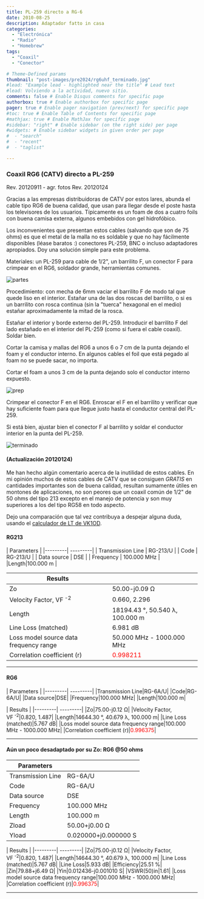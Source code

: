 ```yaml
---
title: PL-259 directo a RG-6
date: 2010-08-25
description: Adaptador fatto in casa
categories:
  - "Electrónica"
  - "Radio"
  - "Homebrew"
tags:
  - "Coaxil"
  - "Conector"

# Theme-Defined params
thumbnail: "post-images/pre2024/rg6uhf_terminado.jpg"
#lead: "Example lead - highlighted near the title" # Lead text
#lead: Volviendo a la actividad, nuevo sitio.
comments: false # Enable Disqus comments for specific page
authorbox: true # Enable authorbox for specific page
pager: true # Enable pager navigation (prev/next) for specific page
#toc: true # Enable Table of Contents for specific page
#mathjax: true # Enable MathJax for specific page
#sidebar: "right" # Enable sidebar (on the right side) per page
#widgets: # Enable sidebar widgets in given order per page
#  - "search"
#  - "recent"
#  - "taglist"

---
```



### Coaxil RG6 (CATV) directo a PL-259

Rev. 20120911 - agr. fotos
Rev. 20120124


Gracias a las empresas distribuidoras de CATV por estos lares, 
abunda el cable tipo RG6 de buena calidad, que usan para llegar desde el poste 
hasta los televisores de los usuarios. Típicamente es un foam de dos a cuatro
foils con buena camisa externa, algunos embebidos con gel hidrofóbico.

Los inconvenientes que presentan estos cables (salvando que son de 75 ohms) es
que el metal de la malla no es soldable y que no hay fácilmente disponibles
(léase baratos :) conectores PL-259, BNC o incluso adaptadores apropiados. Doy una
solución simple para este problema.

Materiales: un PL-259 para cable de 1/2", un barrilito F, un conector F para crimpear
en el RG6, soldador grande, herramientas comunes.

![partes](/post-images/pre2024/rg6uhf_partes.jpg "partes") 

Procedimiento: con mecha de 6mm vaciar el barrilito F de modo tal que quede liso en
el interior. Estañar una de las dos roscas del barrilito, o si es un barrilito con rosca 
continua (sin la "tuerca" hexagonal en el medio) estañar aproximadamente la mitad de la 
rosca. 

Estañar el interior y borde externo del PL-259. Introducir el barrilito F del lado
estañado en el interior del PL-259 (como si fuera el cable coaxil). Soldar bien.  

Cortar la camisa y mallas del RG6 a unos 6 o 7 cm de la punta dejando el foam y el conductor
interno. En algunos cables el foil que está pegado al foam no se puede sacar, no importa.  

Cortar el foam a unos 3 cm de la punta dejando solo el conductor interno expuesto.  

![prep](/post-images/pre2024/rg6uhf_preparado.jpg "preparado")


Crimpear el conector F en el RG6. Enroscar el F en el barrilito y verificar que hay 
suficiente foam para que llegue justo hasta el conductor central del PL-259. 

Si está bien, ajustar bien el conector F al barrilito y soldar el conductor
interior en la punta del PL-259.

![terminado](/post-images/pre2024/rg6uhf_terminado.jpg "terminado")




#### (Actualización 20120124)
Me han hecho algún comentario acerca de la inutilidad de estos cables. En mi opinión muchos
de estos cables de CATV que se consiguen *GRATIS* en cantidades importantes son
de buena calidad, resultan sumamente útiles en montones de aplicaciones, no son
peores que un coaxil común de 1/2" de 50 ohms del tipo 213 excepto en el manejo
de potencia y son muy superiores a los del tipo RG58 en todo aspecto.  


Dejo una comparación que tal vez contribuya a despejar alguna duda, usando
el [calculador de LT de VK1OD](http://vk1od.net/calc/tl/tllc.php).


#### RG213
| Parameters  |
|---------| ---------|
| Transmission Line | RG-213/U |
| Code | RG-213/U |
| Data source | DSE |
| Frequency | 100.000 MHz |
|Length|100.000 m |

| Results | | 
|---------| ---------|
|Zo|50.00-j0.09 &#937;|
|Velocity Factor, VF<sup>&nbsp;-2</sup>|0.660, 2.296|
|Length|18194.43 °, 50.540 &#955;, 100.000 m|
|Line Loss (matched)|6.981&nbsp;dB|
|Loss model source data frequency range|50.000 MHz - 1000.000 MHz|
|Correlation coefficient (r)|<font color="#ff0000">0.998211</font>|

----------

#### RG6
| Parameters |
|---------| ---------|
|Transmission Line|RG-6A/U|
|Code|RG-6A/U|
|Data source|DSE|
|Frequency|100.000 MHz|
|Length|100.000 m|

| Results |
|---------| ---------|
|Zo|75.00-j0.12 &#937;|
|Velocity Factor, VF<sup>&nbsp;-2</sup>|0.820, 1.487|
|Length|14644.30 °, 40.679 &#955;, 100.000 m|
|Line Loss (matched)|5.767&nbsp;dB|
|Loss model source data frequency range|100.000 MHz - 1000.000 MHz|
|Correlation coefficient (r)|<font color="#ff0000">0.996375</font>|


----------


#### Aún un poco desadaptado por su Zo: RG6 @50 ohms
| Parameters|| 
|---------| ---------|
|Transmission Line|RG-6A/U|
|Code|RG-6A/U|
|Data source|DSE|
|Frequency|100.000 MHz|
|Length|100.000 m|
|Zload|50.00+j0.00 &#937;|
|Yload|0.020000+j0.000000 S|

| Results |
|---------| ---------|
|Zo|75.00-j0.12 &#937;|
|Velocity Factor, VF<sup>&nbsp;-2</sup>|0.820, 1.487|
|Length|14644.30 °, 40.679 &#955;, 100.000 m|
|Line Loss (matched)|5.767&nbsp;dB|
|Line Loss|5.933&nbsp;dB|
|Efficiency|25.51 %|
|Zin|79.88+j6.49 &#937;|
|Yin|0.012436-j0.001010 S|
|VSWR(50)in|1.61|
|Loss model source data frequency range|100.000 MHz - 1000.000 MHz|
|Correlation coefficient (r)|<font color="#ff0000">0.996375</font>|


----------
